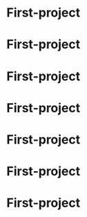 # First-project
# First-project
# First-project
# First-project
# First-project
# First-project
# First-project
